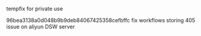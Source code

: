 tempfix for private use

96bea3138a0d048b9b9deb84067425358cefbffc fix workflows storing 405 issue on aliyun DSW server
